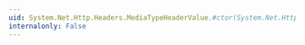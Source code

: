```yaml
---
uid: System.Net.Http.Headers.MediaTypeHeaderValue.#ctor(System.Net.Http.Headers.MediaTypeHeaderValue)
internalonly: False
---
```

